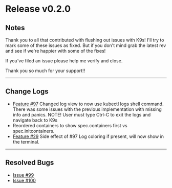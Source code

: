 # Release v0.2.0

## Notes

Thank you to all that contributed with flushing out issues with K9s! I'll try
to mark some of these issues as fixed. But if you don't mind grab the latest
rev and see if we're happier with some of the fixes!

If you've filed an issue please help me verify and close.

Thank you so much for your support!!

---

## Change Logs

+ [Feature #97](https://github.com/kswapd/k12s/issues/97)
  Changed log view to now use kubectl logs shell command.
  There was some issues with the previous implementation with missing info and panics.
  NOTE! User must type Ctrl-C to exit the logs and navigate back to K9s
+ Reordered containers to show spec.containers first vs spec.initcontainers.
+ [Feature #29](https://github.com/kswapd/k12s/issues/29)
  Side effect of #97 Log coloring if present, will now show in the terminal.

---

## Resolved Bugs

* [Issue #99](https://github.com/kswapd/k12s/issues/99)
* [Issue #100](https://github.com/kswapd/k12s/issues/100)